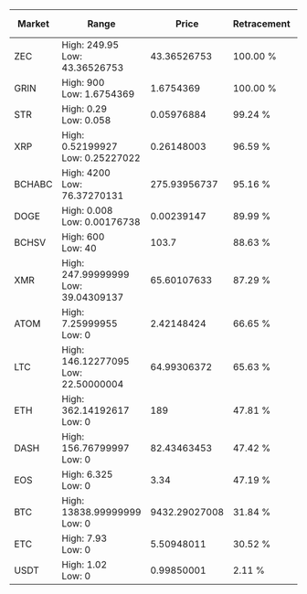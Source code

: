| Market | Range | Price| Retracement | Doubles to 50% |
| --- | --- | --- | --- | --- |
| ZEC | High: 249.95<br />Low: 43.36526753 | 43.36526753 | 100.00 % | 3.38 |
| GRIN | High: 900<br />Low: 1.6754369 | 1.6754369 | 100.00 % | 269.09 |
| STR | High: 0.29<br />Low: 0.058 | 0.05976884 | 99.24 % | 2.91 |
| XRP | High: 0.52199927<br />Low: 0.25227022 | 0.26148003 | 96.59 % | 1.48 |
| BCHABC | High: 4200<br />Low: 76.37270131 | 275.93956737 | 95.16 % | 7.75 |
| DOGE | High: 0.008<br />Low: 0.00176738 | 0.00239147 | 89.99 % | 2.04 |
| BCHSV | High: 600<br />Low: 40 | 103.7 | 88.63 % | 3.09 |
| XMR | High: 247.99999999<br />Low: 39.04309137 | 65.60107633 | 87.29 % | 2.19 |
| ATOM | High: 7.25999955<br />Low: 0 | 2.42148424 | 66.65 % | 1.50 |
| LTC | High: 146.12277095<br />Low: 22.50000004 | 64.99306372 | 65.63 % | 1.30 |
| ETH | High: 362.14192617<br />Low: 0 | 189 | 47.81 % | 0.00 |
| DASH | High: 156.76799997<br />Low: 0 | 82.43463453 | 47.42 % | 0.00 |
| EOS | High: 6.325<br />Low: 0 | 3.34 | 47.19 % | 0.00 |
| BTC | High: 13838.99999999<br />Low: 0 | 9432.29027008 | 31.84 % | 0.00 |
| ETC | High: 7.93<br />Low: 0 | 5.50948011 | 30.52 % | 0.00 |
| USDT | High: 1.02<br />Low: 0 | 0.99850001 | 2.11 % | 0.00 |
